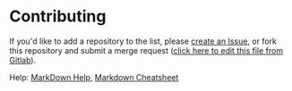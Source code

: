 # Contributing

If you'd like to add a repository to the list, please [create an Issue](https://gitlab.com/radek-sprta/awesome-game-remakes/issues), or fork this repository and submit a merge request ([click here to edit this file from Gitlab](https://gitlab.com/radek-sprta/awesome-game-remakes/edit/master/README.md)).

Help: [MarkDown Help](https://docs.gitlab.com/ee/user/markdown.html), [Markdown Cheatsheet](https://github.com/adam-p/markdown-here/wiki/Markdown-Cheatsheet)
